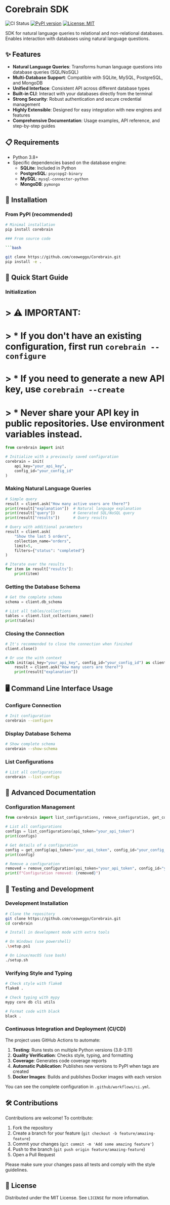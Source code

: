 # Corebrain SDK

![CI Status](https://github.com/ceoweggo/Corebrain/workflows/Corebrain%20SDK%20CI/CD/badge.svg)
[![PyPI version](https://badge.fury.io/py/corebrain.svg)](https://badge.fury.io/py/corebrain)
[![License: MIT](https://img.shields.io/badge/License-MIT-yellow.svg)](https://opensource.org/licenses/MIT)

SDK for natural language queries to relational and non-relational databases. Enables interaction with databases using natural language questions.

## ✨ Features

- **Natural Language Queries**: Transforms human language questions into database queries (SQL/NoSQL)
- **Multi-Database Support**: Compatible with SQLite, MySQL, PostgreSQL, and MongoDB
- **Unified Interface**: Consistent API across different database types
- **Built-in CLI**: Interact with your databases directly from the terminal
- **Strong Security**: Robust authentication and secure credential management
- **Highly Extensible**: Designed for easy integration with new engines and features
- **Comprehensive Documentation**: Usage examples, API reference, and step-by-step guides

## 📋 Requirements

- Python 3.8+
- Specific dependencies based on the database engine:
  - **SQLite**: Included in Python
  - **PostgreSQL**: `psycopg2-binary`
  - **MySQL**: `mysql-connector-python`
  - **MongoDB**: `pymongo`

## 🔧 Installation

### From PyPI (recommended)

```bash
# Minimal installation
pip install corebrain

### From source code

```bash

git clone https://github.com/ceoweggo/Corebrain.git
pip install -e .

```

## 🚀 Quick Start Guide

### Initialization

# > **⚠️ IMPORTANT:**  
# > * If you don't have an existing configuration, first run `corebrain --configure`
# > * If you need to generate a new API key, use `corebrain --create`
# > * Never share your API key in public repositories. Use environment variables instead.


```python
from corebrain import init

# Initialize with a previously saved configuration
corebrain = init(
    api_key="your_api_key",
    config_id="your_config_id"
)
```

### Making Natural Language Queries

```python
# Simple query
result = client.ask("How many active users are there?")
print(result["explanation"])  # Natural language explanation
print(result["query"])        # Generated SQL/NoSQL query
print(result["results"])      # Query results

# Query with additional parameters
result = client.ask(
    "Show the last 5 orders", 
    collection_name="orders",
    limit=5,
    filters={"status": "completed"}
)

# Iterate over the results
for item in result["results"]:
    print(item)
```

### Getting the Database Schema

```python
# Get the complete schema
schema = client.db_schema

# List all tables/collections
tables = client.list_collections_name()
print(tables)
```

### Closing the Connection

```python
# It's recommended to close the connection when finished
client.close()

# Or use the with context
with init(api_key="your_api_key", config_id="your_config_id") as client:
    result = client.ask("How many users are there?")
    print(result["explanation"])
```

## 🖥️ Command Line Interface Usage

### Configure Connection

```bash
# Init configuration
corebrain --configure
```

### Display Database Schema

```bash
# Show complete schema
corebrain --show-schema
```

### List Configurations

```bash
# List all configurations
corebrain --list-configs
```

## 📝 Advanced Documentation

### Configuration Management

```python
from corebrain import list_configurations, remove_configuration, get_config

# List all configurations
configs = list_configurations(api_token="your_api_token")
print(configs)

# Get details of a configuration
config = get_config(api_token="your_api_token", config_id="your_config_id")
print(config)

# Remove a configuration
removed = remove_configuration(api_token="your_api_token", config_id="your_config_id")
print(f"Configuration removed: {removed}")
```

## 🧪 Testing and Development

### Development Installation

```bash
# Clone the repository
git clone https://github.com/ceoweggo/Corebrain.git
cd corebrain

# Install in development mode with extra tools

# On Windows (use powershell)
.\setup.ps1

# On Linux/macOS (use bash)
./setup.sh
```

### Verifying Style and Typing

```bash
# Check style with flake8
flake8 .

# Check typing with mypy
mypy core db cli utils

# Format code with black
black .
```

### Continuous Integration and Deployment (CI/CD)

The project uses GitHub Actions to automate:

1. **Testing**: Runs tests on multiple Python versions (3.8-3.11)
2. **Quality Verification**: Checks style, typing, and formatting
3. **Coverage**: Generates code coverage reports
4. **Automatic Publication**: Publishes new versions to PyPI when tags are created
5. **Docker Images**: Builds and publishes Docker images with each version

You can see the complete configuration in `.github/workflows/ci.yml`.

## 🛠️ Contributions

Contributions are welcome! To contribute:

1. Fork the repository
2. Create a branch for your feature (`git checkout -b feature/amazing-feature`)
3. Commit your changes (`git commit -m 'Add some amazing feature'`)
4. Push to the branch (`git push origin feature/amazing-feature`)
5. Open a Pull Request

Please make sure your changes pass all tests and comply with the style guidelines.

## 📄 License

Distributed under the MIT License. See `LICENSE` for more information.